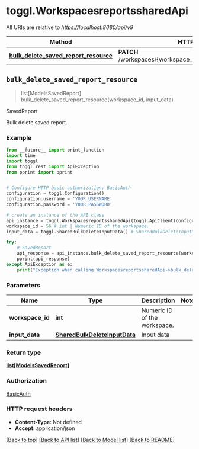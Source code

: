 # toggl.WorkspacesreportssharedApi

All URIs are relative to *https://localhost:8080/api/v9*

Method | HTTP request | Description
------------- | ------------- | -------------
[**bulk_delete_saved_report_resource**](WorkspacesreportssharedApi.md#bulk_delete_saved_report_resource) | **PATCH** /workspaces/{workspace_id}/reports/shared/bulk_delete | SavedReport


## `bulk_delete_saved_report_resource`
> list[ModelsSavedReport] bulk_delete_saved_report_resource(workspace_id, input_data)

SavedReport

Bulk delete saved report.

### Example

```python
from __future__ import print_function
import time
import toggl
from toggl.rest import ApiException
from pprint import pprint


# Configure HTTP basic authorization: BasicAuth
configuration = toggl.Configuration()
configuration.username = 'YOUR_USERNAME'
configuration.password = 'YOUR_PASSWORD'

# create an instance of the API class
api_instance = toggl.WorkspacesreportssharedApi(toggl.ApiClient(configuration))
workspace_id = 56 # int | Numeric ID of the workspace.
input_data = toggl.SharedBulkDeleteInputData() # SharedBulkDeleteInputData | Input data

try:
    # SavedReport
    api_response = api_instance.bulk_delete_saved_report_resource(workspace_id, input_data)
    pprint(api_response)
except ApiException as e:
    print("Exception when calling WorkspacesreportssharedApi->bulk_delete_saved_report_resource: %s\n" % e)
```

### Parameters


Name | Type | Description  | Notes
------------- | ------------- | ------------- | -------------
 **workspace_id** | **int**| Numeric ID of the workspace. | 
 **input_data** | [**SharedBulkDeleteInputData**](SharedBulkDeleteInputData.md)| Input data | 

### Return type

[**list[ModelsSavedReport]**](ModelsSavedReport.md)

### Authorization

[BasicAuth](../README.md#BasicAuth)

### HTTP request headers

 - **Content-Type**: Not defined
 - **Accept**: application/json

[[Back to top]](#) [[Back to API list]](../README.md#documentation-for-api-endpoints) [[Back to Model list]](../README.md#documentation-for-models) [[Back to README]](../README.md)

